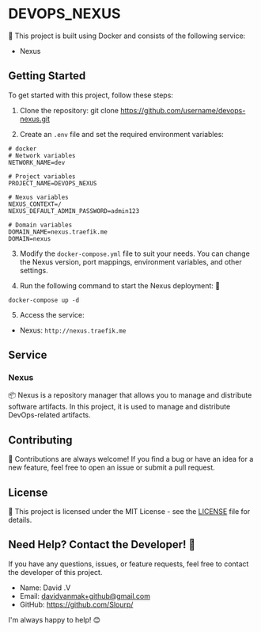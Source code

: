 # DEVOPS_NEXUS

🔗 This project is built using Docker and consists of the following service:

- Nexus

## Getting Started

To get started with this project, follow these steps:

1. Clone the repository:
git clone https://github.com/username/devops-nexus.git


2. Create an `.env` file and set the required environment variables:

```
# docker
# Network variables
NETWORK_NAME=dev

# Project variables
PROJECT_NAME=DEVOPS_NEXUS

# Nexus variables
NEXUS_CONTEXT=/
NEXUS_DEFAULT_ADMIN_PASSWORD=admin123

# Domain variables
DOMAIN_NAME=nexus.traefik.me
DOMAIN=nexus
```

3. Modify the `docker-compose.yml` file to suit your needs. You can change the Nexus version, port mappings, environment variables, and other settings.

4. Run the following command to start the Nexus deployment: 🚀

```
docker-compose up -d
```

5. Access the service:

- Nexus: `http://nexus.traefik.me`

## Service

### Nexus

📦 Nexus is a repository manager that allows you to manage and distribute software artifacts. In this project, it is used to manage and distribute DevOps-related artifacts.

## Contributing

🤝 Contributions are always welcome! If you find a bug or have an idea for a new feature, feel free to open an issue or submit a pull request.

## License

📄 This project is licensed under the MIT License - see the [LICENSE](LICENSE) file for details.

## Need Help? Contact the Developer! 🤝

If you have any questions, issues, or feature requests, feel free to contact the developer of this project.

- Name: David .V
- Email: davidvanmak+github@gmail.com
- GitHub: https://github.com/Slourp/

I'm always happy to help! 😊